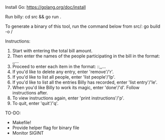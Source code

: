 Install Go: https://golang.org/doc/install

Run billy:
cd src && go run .

To generate a binary of this tool, run the command below from src/:
go build -o <path-to-file>/<filename>

Instructions:
1. Start with entering the total bill amount.
2. Then enter the names of the people participating in the bill in the format: <name1>,<name2>,<name3>...
3. Proceed to enter each item in the format: <iterm-name>:<price>:<person1>,<person2>,...
4. If you'd like to delete any entry, enter 'remove'/'r'.
5. If you'd like to list all people, enter 'list people'/'lp'.
6. If you'd like to list all the entries Billy has recorded, enter 'list entry'/'le'.
7. When you'd like Billy to work its magic, enter 'done'/'d'. Follow instructions after.
8. To view instructions again, enter 'print instructions'/'p'.
9. To quit, enter 'quit'/'q'.

TO-DO:
- Makefile!
- Provide helper flag for binary file
- Monitor SIGINT
